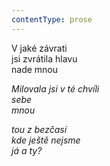 ```yaml
---
contentType: prose
---
```


<section>

V jaké závrati  
jsi zvrátila hlavu  
nade mnou

_Milovala jsi v té chvíli  
sebe  
mnou_

</section>

<section>

_tou z bezčasí  
kde ještě nejsme  
já a ty?_

</section>
